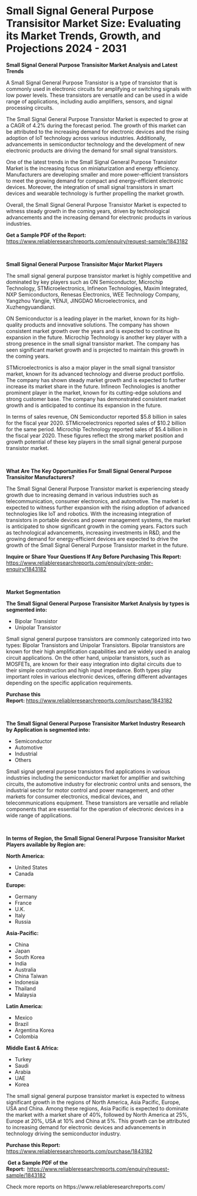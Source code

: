 <p><h1>Small Signal General Purpose Transisitor Market Size: Evaluating its Market Trends, Growth, and Projections 2024 - 2031</h1></p><p><strong>Small Signal General Purpose Transisitor Market Analysis and Latest Trends</strong></p>
<p><p>A Small Signal General Purpose Transistor is a type of transistor that is commonly used in electronic circuits for amplifying or switching signals with low power levels. These transistors are versatile and can be used in a wide range of applications, including audio amplifiers, sensors, and signal processing circuits.</p><p>The Small Signal General Purpose Transistor Market is expected to grow at a CAGR of 4.2% during the forecast period. The growth of this market can be attributed to the increasing demand for electronic devices and the rising adoption of IoT technology across various industries. Additionally, advancements in semiconductor technology and the development of new electronic products are driving the demand for small signal transistors.</p><p>One of the latest trends in the Small Signal General Purpose Transistor Market is the increasing focus on miniaturization and energy efficiency. Manufacturers are developing smaller and more power-efficient transistors to meet the growing demand for compact and energy-efficient electronic devices. Moreover, the integration of small signal transistors in smart devices and wearable technology is further propelling the market growth.</p><p>Overall, the Small Signal General Purpose Transistor Market is expected to witness steady growth in the coming years, driven by technological advancements and the increasing demand for electronic products in various industries.</p></p>
<p><strong>Get a Sample PDF of the Report:&nbsp;</strong> <a href="https://www.reliableresearchreports.com/enquiry/request-sample/1843182">https://www.reliableresearchreports.com/enquiry/request-sample/1843182</a></p>
<p>&nbsp;</p>
<p><strong>Small Signal General Purpose Transisitor Major Market Players</strong></p>
<p><p>The small signal general purpose transistor market is highly competitive and dominated by key players such as ON Semiconductor, Microchip Technology, STMicroelectronics, Infineon Technologies, Maxim Integrated, NXP Semiconductors, Renesas Electronics, WEE Technology Company, Yangzhou Yangjie, YENJI, JINGDAO Microelectronics, and Xuzhengyuandianzi. </p><p>ON Semiconductor is a leading player in the market, known for its high-quality products and innovative solutions. The company has shown consistent market growth over the years and is expected to continue its expansion in the future. Microchip Technology is another key player with a strong presence in the small signal transistor market. The company has seen significant market growth and is projected to maintain this growth in the coming years.</p><p>STMicroelectronics is also a major player in the small signal transistor market, known for its advanced technology and diverse product portfolio. The company has shown steady market growth and is expected to further increase its market share in the future. Infineon Technologies is another prominent player in the market, known for its cutting-edge solutions and strong customer base. The company has demonstrated consistent market growth and is anticipated to continue its expansion in the future.</p><p>In terms of sales revenue, ON Semiconductor reported $5.8 billion in sales for the fiscal year 2020. STMicroelectronics reported sales of $10.2 billion for the same period. Microchip Technology reported sales of $5.4 billion in the fiscal year 2020. These figures reflect the strong market position and growth potential of these key players in the small signal general purpose transistor market.</p></p>
<p>&nbsp;</p>
<p><strong>What Are The Key Opportunities For Small Signal General Purpose Transisitor Manufacturers?</strong></p>
<p><p>The Small Signal General Purpose Transistor market is experiencing steady growth due to increasing demand in various industries such as telecommunication, consumer electronics, and automotive. The market is expected to witness further expansion with the rising adoption of advanced technologies like IoT and robotics. With the increasing integration of transistors in portable devices and power management systems, the market is anticipated to show significant growth in the coming years. Factors such as technological advancements, increasing investments in R&D, and the growing demand for energy-efficient devices are expected to drive the growth of the Small Signal General Purpose Transistor market in the future.</p></p>
<p><strong>Inquire or Share Your Questions If Any Before Purchasing This Report:</strong> <a href="https://www.reliableresearchreports.com/enquiry/pre-order-enquiry/1843182">https://www.reliableresearchreports.com/enquiry/pre-order-enquiry/1843182</a></p>
<p>&nbsp;</p>
<p><strong>Market Segmentation</strong></p>
<p><strong>The Small Signal General Purpose Transisitor Market Analysis by types is segmented into:</strong></p>
<p><ul><li>Bipolar Transistor</li><li>Unipolar Transistor</li></ul></p>
<p><p>Small signal general purpose transistors are commonly categorized into two types: Bipolar Transistors and Unipolar Transistors. Bipolar transistors are known for their high amplification capabilities and are widely used in analog circuit applications. On the other hand, unipolar transistors, such as MOSFETs, are known for their easy integration into digital circuits due to their simple construction and high input impedance. Both types play important roles in various electronic devices, offering different advantages depending on the specific application requirements.</p></p>
<p><strong>Purchase this Report:&nbsp;</strong><a href="https://www.reliableresearchreports.com/purchase/1843182">https://www.reliableresearchreports.com/purchase/1843182</a></p>
<p>&nbsp;</p>
<p><strong>The Small Signal General Purpose Transisitor Market Industry Research by Application is segmented into:</strong></p>
<p><ul><li>Semiconductor</li><li>Automotive</li><li>Industrial</li><li>Others</li></ul></p>
<p><p>Small signal general purpose transistors find applications in various industries including the semiconductor market for amplifier and switching circuits, the automotive industry for electronic control units and sensors, the industrial sector for motor control and power management, and other markets for consumer electronics, medical devices, and telecommunications equipment. These transistors are versatile and reliable components that are essential for the operation of electronic devices in a wide range of applications.</p></p>
<p>&nbsp;</p>
<p><strong>In terms of Region, the Small Signal General Purpose Transisitor Market Players available by Region are:</strong></p>
<p>
    <p> <strong> North America: </strong>
        <ul>
            <li>United States</li>
            <li>Canada</li>
        </ul>
        </p> 
    <p> <strong> Europe: </strong>
        <ul>
            <li>Germany</li>
            <li>France</li>
            <li>U.K.</li>
            <li>Italy</li>
            <li>Russia</li>
        </ul>
        </p> 
    <p> <strong> Asia-Pacific: </strong>
        <ul>
            <li>China</li>
            <li>Japan</li>
            <li>South Korea</li>
            <li>India</li>
            <li>Australia</li>
            <li>China Taiwan</li>
            <li>Indonesia</li>
            <li>Thailand</li>
            <li>Malaysia</li>
        </ul>
        </p> 
    <p> <strong> Latin America: </strong>
        <ul>
            <li>Mexico</li>
            <li>Brazil</li>
            <li>Argentina Korea</li>
            <li>Colombia</li>
        </ul>
        </p> 
    <p> <strong> Middle East & Africa: </strong>
        <ul>
            <li>Turkey</li>
            <li>Saudi</li>
            <li>Arabia</li>
            <li>UAE</li>
            <li>Korea</li>
        </ul>
    </p>
    </p>
<p><p>The small signal general purpose transistor market is expected to witness significant growth in the regions of North America, Asia Pacific, Europe, USA and China. Among these regions, Asia Pacific is expected to dominate the market with a market share of 40%, followed by North America at 25%, Europe at 20%, USA at 10% and China at 5%. This growth can be attributed to increasing demand for electronic devices and advancements in technology driving the semiconductor industry.</p></p>
<p><strong>Purchase this Report: </strong><a href="https://www.reliableresearchreports.com/purchase/1843182">https://www.reliableresearchreports.com/purchase/1843182</a></p>
<p>&nbsp;<strong>Get a Sample PDF of the Report:&nbsp;&nbsp;</strong><a href="https://www.reliableresearchreports.com/enquiry/request-sample/1843182">https://www.reliableresearchreports.com/enquiry/request-sample/1843182</a></p>
<p><strong></strong></p>
<p>Check more reports on https://www.reliableresearchreports.com/</p>